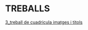 # TREBALLS
[3_treball de cuadricula imatges i titols](https://paulaortsivorra.github.io/3_titulars-i-imatges/)
